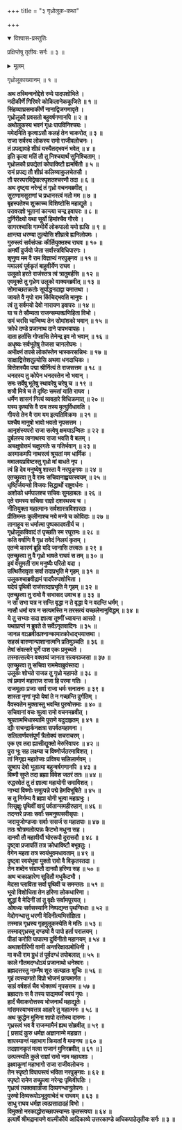 +++
title = "३ गृध्रोलूक-कथा"

+++

<details open><summary>विश्वास-प्रस्तुतिः</summary>

प्रक्षिप्तेषु तृतीयः सर्गः ॥ ३ ॥
</details>

<details><summary>मूलम्</summary>

प्रक्षिप्तेषु तृतीयः सर्गः ॥ ३ ॥
</details>

गृध्रोलूकाख्यानम् ॥ १ ॥

**अथ तस्मिन्वनोद्देशे रम्ये पादपशोभिते ।  
नदीकीर्णे गिरिवरे कोकिलानेककूजिते ॥ १ ॥  
सिंहव्याघ्रसमाकीर्णे नानाद्विजगणावृते ।  
गृध्रोलूकौ प्रवसतो बहुवर्षगणानपि ॥ २ ॥  
अथोलूकस्य भवनं गृध्रः पापविनिश्चयः ।  
ममेदमिति कृत्वाऽसौ कलहं तेन चाकरोत् ॥ ३ ॥  
राजा सर्वस्य लोकस्य रामो राजीवलोचनः ।  
तं प्रपद्यावहे शीघ्रं यस्यैतद्भवनं भवेत् ॥ ४ ॥  
इति कृत्वा मतिं तौ तु निश्चयार्थं सुनिश्चिताम् ।  
गृध्रोलकौ प्रपद्येतां कोपाविष्टौ ह्यमर्षितौ ॥ ५ ॥  
रामं प्रपद्य तौ शीघ्रं कलिव्याकुलचेतसौ ।  
तौ परस्परविद्वेषात्स्पृशतश्चरणौ तदा ॥ ६ ॥  
अथ दृष्ट्वा नरेन्द्रं तं गृध्रो वचनमब्रवीत् ।  
सुराणामसुराणां च प्रधानस्त्वं मतो मम ॥ ७ ॥  
बृहस्पतेश्च शुक्राच्च विशिष्टोसि महाद्युते ।  
परावरज्ञो भूतानां कान्त्या चन्द्र इवापरः ॥ ८ ॥  
दुर्निरीक्ष्यो यथा सूर्यो हिमांश्चैव गौरवे ।  
सागरश्चासि गाम्भीर्ये लोकपालो यमो ह्यसि ॥ ९ ॥  
क्षान्त्या धरण्या तुल्योसि शीघ्रत्वे ह्यनिलोपमः ।  
गुरुस्त्वं सर्वसंपन्नः कीर्तियुक्तश्च राघव ॥ १० ॥  
अमर्षी दुर्जयो जेता सर्वास्त्रविधिपारगः ।  
शृणुष्व मम वै राम विज्ञाप्यं नरपुङ्गव ॥ ११ ॥  
ममालयं पूर्वकृतं बाहुवीर्येण राघव ।  
उलूको हरते राजंस्तत्र त्वं त्रातुमर्हसि ॥ १२ ॥  
एवमुक्ते तु गृध्रेण उलूको वाक्यमब्रवीत् ॥ १३ ॥  
सोमाच्छतक्रतोः सूर्याद्धनदाद्वा यमात्तथा ।  
जायते वै नृपो राम किंचिद्भवति मानुषः ।  
त्वं तु सर्वमयो देवो नारायण इवापरः ॥ १४ ॥  
या च ते सौम्यता राजन्सम्यक्प्रणिहिता विभो ।  
समं चरसि चान्विष्य तेन सोमांशको भवान् ॥ १५ ॥  
क्रोधे दण्डे प्रजानाथ दाने पापभयापहः ।  
दाता हर्तासि गोप्तासि तेनेन्द्र इव नो भवान् ॥ १६ ॥  
अधृष्यः सर्वभूतेषु तेजसा चानलोपमः ।  
अभीक्ष्णं तपसे लोकांस्तेन भास्करसन्निभः ॥ १७ ॥  
साक्षाद्वित्तेशतुल्योसि अथवा धनदाधिकः ।  
वित्तेशस्यैव पद्मा श्रीर्नित्यं ते राजसत्तम ॥ १८ ॥  
धनदस्य तु कोपेन धनदस्तेन नो भवान् ।  
समः सर्वेषु भूतेषु स्थावरेषु चरेषु च ॥ १९ ॥  
शत्रौ मित्रे च ते दृष्टिः समतां याति राघव ।  
धर्मेण शासनं नित्यं व्यवहारे विधिक्रमात् ॥ २० ॥  
यस्य कृष्यसि वै राम तस्य मृत्युर्विधावति ।  
गीयसे तेन वै राम यम इत्यतिविक्रमः ॥ २१ ॥  
यश्चैष मानुषो भावो भवतो नृपसत्तम ।  
आनृशंस्यपरो राजा सत्वेषु क्षमयाऽन्वितः ॥ २२ ॥  
दुर्बलस्य त्वनाथस्य राजा भवति वै बलम् ।  
अचक्षुषोत्तमं चक्षुरगतेः स गतिर्भवान् ॥ २३ ॥  
अस्माकमपि नाथस्त्वं श्रूयतां मम धार्मिक ।  
ममालयप्रविष्टस्तु गृध्रो मां बाधते नृप ।  
त्वं हि देव मनुष्येषु शास्ता वै नरपुङ्गवः ॥ २४ ॥  
एतच्छ्रुत्वा तु वै रामः सचिवानाह्वयत्स्वयम् ॥ २५ ॥  
धृष्टिर्जयन्तो विजयः सिद्धार्थो राष्ट्रवर्धनः ।  
अशोको धर्मपालश्च सचिवः सुमहाबलः ॥ २६ ॥  
एते रामस्य सचिवा राज्ञो दशरथस्य च ।  
नीतियुक्ता महात्मानः सर्वशास्त्रविशारदाः ।  
प्रीतिमन्तः कुलीनाश्च नये मन्त्रे च कोविदाः ॥ २७ ॥  
तानाहूय स धर्मात्मा पुष्पकादवतीर्य च ।  
गृध्रोलूकविवादं तं पृच्छति स्म रघूत्तमः ॥ २८ ॥  
कति वर्षाणि वै गृध्र तवेदं निलयं कृतम् ।  
एतन्मे कारणं ब्रूहि यदि जानासि तत्त्वतः ॥ २९ ॥  
एतच्छ्रुत्वा तु वै गृध्रो भाषते राघवं स तम् ॥ ३० ॥  
इयं वसुमती राम मनुष्यैः परितो यदा ।  
उत्थितैरावृता सर्वा तदाप्रभृति मे गृहम् ॥ ३१ ॥  
उलूकश्चाब्रवीद्रामं पादपैरुपशोभिता ।  
यदेयं पृथिवी राजंस्तदाप्रभृति मे गृहम् ॥ ३२ ॥  
एतच्छ्रुत्वा तु रामो वै सभासद उवाच ह ॥ ३३ ॥  
न सा सभा यत्र न सन्ति वृद्धा न ते वृद्धा ये न वदन्ति धर्मम् ।  
नासौ धर्मा यत्र न सत्यमस्ति न तरसत्यं यच्छलेनानुविद्धम् ॥ ३४ ॥  
ये तु सभ्याः सदा ज्ञात्वा तूष्णीं ध्यायन्त आसते ।  
यथाप्राप्तं न ब्रुवते ते सर्वेऽनृतवादिनः ॥ ३५ ॥  
जानन्न वाऽब्रवीत्प्रश्नान्कामात्क्रोधाद्भयात्तथा ।  
सहस्रं वारुणान्पाशानात्मनि प्रतिमुञ्चति ॥ ३६ ॥  
तेषां संवत्सरे पूर्णे पाश एकः प्रमुच्यते ।  
तस्मात्सत्येन वक्तव्यं जानता सत्यमञ्जसा ॥ ३७ ॥  
एतच्छ्रुत्वा तु सचिवा राममेवाब्रुवंस्तदा ।  
उलूकः शोभते राजन्न तु गृध्रो महामते ॥ ३८ ॥  
त्वं प्रमाणं महाराज राजा हि परमा गतिः ।  
राजमूलाः प्रजाः सर्वा राजा धर्मः सनातनः ॥ ३९ ॥  
शास्ता नृणां नृपो येषां ते न गच्छन्ति दुर्गतिम् ।  
वैवस्वतेन मुक्तास्तु भवन्ति पुरुषोत्तमाः ॥ ४० ॥  
सचिवानां वचः श्रुत्वा रामो वचनमब्रवीत् ।  
श्रूयतामभिधास्यामि पुराणे यदुदाहृतम् ॥ ४१ ॥  
द्यौः सचन्द्रार्कनक्षत्रा सपर्वतमहावना ।  
सलिलार्णवसंपूर्णं त्रैलोक्यं सचराचरम् ।  
एक एव तदा ह्यासीद्युक्तो मेरुरिवापरः ॥ ४२ ॥  
पुरा भूः सह लक्ष्म्या च विष्णोर्जठरमाविशत् ।  
तां निगृह्य महातेजाः प्रविश्य सलिलार्णवम् ।  
सुष्वाप देवो भूतात्मा बहून्वर्षगणानपि ॥ ४३ ॥  
विष्णौ सुप्ते तदा ब्रह्मा विवेश जठरं ततः ॥ ४४ ॥  
रुद्धस्रोतं तु तं ज्ञात्वा महायोगी समाविशत् ।  
नाभ्यां विष्णोः समुत्पन्ने पद्मे हेमविभूषिते ॥ ४५ ॥  
स तु निर्गम्य वै ब्रह्मा योगी भूत्वा महाप्रभुः ।  
सिसृक्षुः पृथिवीं वायुं पर्वतान्समहीरुहान् ॥ ४६ ॥  
तदन्तरे प्रजाः सर्वांः समनुष्यसरीसृपाः ।  
जरायुजोण्डजाः सर्वाः ससर्ज स महातपाः ॥ ४७ ॥  
ततः श्रोत्रमलोत्पन्नः कैटभो मधुना सह ।  
दानवौ तौ महावीर्यौ घोररूपौ दुरासदौ ॥ ४८ ॥  
दृष्ट्वा प्रजापतिं तत्र क्रोधाविष्टौ बभूवतुः ।  
वेगेन महता तत्र स्वयंभुवमधावताम् ॥ ४९ ॥  
दृष्ट्वा स्वयंभुवा मुक्तो रावो वै विकृतस्तदा ।  
तेन शब्देन संग्राप्तौ दानवौ हरिणा सह ॥ ५० ॥  
अथ चक्रप्रहारेण सूदितौ मधुकैटभौ ।  
मेदसा प्लाविता सर्वा पृथिवी च समन्ततः ॥ ५१ ॥  
भूयो विशोधिता तेन हरिणा लोकधारिणा ।  
शुद्धां वै मेदिनीं तां तु वृक्षैः सर्वामपूरयत् ।  
ओषध्यः सर्वसस्यानि निष्पद्यन्त पृथग्विधाः ॥ ५२ ॥  
मेदोगन्धात्तु धरणी मेदिनीत्यभिसंज्ञिता ।  
तस्मान्न गृध्रस्य गृहमुलूकस्येति मे मतिः ॥ ५३ ॥  
तस्माद्गृध्रस्तु दण्ड्यो वै पापो हर्ता परालयम् ।  
पीडां करोति पापात्मा दुर्विनीतो महानयम् ॥ ५४ ॥  
अथाशरीरिणी वाणी अन्तरिक्षात्प्रबोधिनी ।  
मा वधी राम ग्रुधं तं पूर्वदग्धं तपोबलात् ॥ ५५ ॥  
काले गौतमदग्धोऽयं प्रजानाथो धनेश्वरः ।  
ब्रह्मदत्तस्तु नाम्नैष शूरः सत्यव्रतः शुचिः ॥ ५६ ॥  
गृहं त्वस्यागतो विप्रो भोजनं प्रत्यमार्गत ।  
साग्रं वर्षशतं चैव भोक्तव्यं नृपसत्तम ॥ ५७ ॥  
ब्रह्मदत्तः स वै तस्य पाद्यमर्घ्यं स्वयं नृपः ।  
हार्दं चैवाकरोत्तस्य भोजनार्थं महाद्युतेः ।  
मांसमस्याभवत्तत्र आहारे तु महात्मनः ॥ ५८ ॥  
अथ क्रुद्धेन मुनिना शापो दत्तोस्य दारुणः ।  
गृध्रस्त्वं भव वै राजन्मामैनं ह्यथ सोब्रवीत् ॥ ५९ ॥  
\[ प्रसादं कुरु धर्मज्ञ अज्ञानान्मे महाव्रत ।  
शापस्यान्तं महाभाग क्रियतां वै ममानघ ॥ ६० ॥  
तदज्ञानकृतं मत्वा राजानं मुनिरब्रवीत् ॥ ६१ ॥ \]  
उत्पत्स्यति कुले राज्ञां रामो नाम महायशाः ।  
इक्ष्वाकूणां महाभागो राजा राजीवलोचनः ।  
तेन स्पृष्टो विपापस्त्वं भविता नरपुङ्गवः ॥ ६२ ॥  
स्पृष्टो रामेण तच्छ्रुत्वा नरेन्द्रः पृथिवीपतिः ।  
गृध्रत्वं त्यक्तवान्राजा दिव्यगन्धानुलेपनः ।  
पुरुषो दिव्यरूपोऽभूदुवाचेदं च राघवम् ॥ ६३ ॥  
साधु राघव धर्मज्ञ त्वत्प्रसादादहं विभो ।  
विमुक्तो नरकाद्धोराच्छापस्यान्तः कृतस्त्वया ॥ ६४ ॥  
इत्यार्षे श्रीमद्रामायणे वाल्मीकीये आदिकाव्ये उत्तरकाण्डे अधिकपाठेतृतीयः सर्गः ॥ ३ ॥**